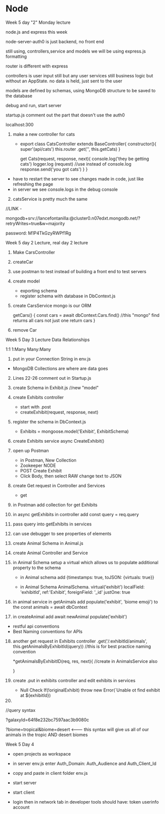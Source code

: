 # Node

Week 5 day "2" Monday lecture

node.js and express this week

node-server-auth0 is just backend, no front end

still using, controllers,service and models
we will be using express.js formatting

router is different with express

controllers is user input still but any user
services still business logic but without an AppState. no data is held, just sent to the user

models are defined by schemas, using MongoDB
structure to be saved to the database

debug and run, start server

startup.js comment out the part that doesn't use the auth0

localhost:300

1. make a new controller for cats
    * export class CatsController extends BaseController{
        constructor(){
            super'(api/cats')
            this.router
            .get('', this.getCats)
        }

        get Cats(request, response, next){
            console.log('they be getting cats')
            logger.log (request)  //use instead of console.log
            response.send('you got cats')
        }
    }

* have to restart the server to see changes made in code, just like refreshing the page
* in server we see console.logs in the debug console

2. catsService is pretty much the same

//LINK - 

mongodb+srv://lancefontanilla:<password>@cluster0.n07edxt.mongodb.net/?retryWrites=true&w=majority

password:  M1P4TkGzyRWPf1Rg

Week 5 day 2 Lecture, real day 2 lecture

1. Make CarsController
2. createCar
3. use postman to test instead of building a front end to test servers
4. create model
    * exporting schema 
    * register schema with database in DbContext.js
    
5. create CarsService
    mongo is our ORM

    getCars() {
        const cars = await dbContext.Cars.find() //this "mongo" find returns all cars not just one 
        return cars
    }
6. remove Car
    

Week 5 Day 3 Lecture
Data Relationships

1:1
1:Many
Many:Many

1. put in your Connection String in env.js
* MongoDB Collections are where are data goes
2. Lines 22-26 comment out in Startup.js
3. create Schema in Exhibit.js //new "model"
4. create Exhibits controller
    * start with .post
    * createExhibit(request, response, next)
5. register the schema in DbContext.js
    * Exhibits = mongoose.model('Exhibit', ExhibitSchema)
6. create Exhibits service
    async CreateExhibit()
7. open up Postman
    * in Postman, New Collection
    * Zookeeper NODE
    * POST Create Exhibit
    * Click Body, then select RAW change text to JSON
8. create Get request in Controller and Services
    * get
9. in Postman add collection for get Exhibits
10. in async getExhibits in controller add const query = req.query 
11. pass query into getExhibits in services
12. can use debugger to see properties of elements
13. create Animal Schema in Animal.js
14. create Animal Controller and Service
15. in Animal Schema setup a virtual which allows us to populate additional property to the schema
    
    * in Animal schema add
    {timestamps: true, toJSON: {virtuals: true}}

    * in Animal Schema
        AnimalSchema. virtual('exhibit')
        localField: 'exhibitId',
        ref:'Exhibit',
        foreignField: '_id'
        justOne: true

16. in animal service in getAnimals
    add populate('exhibit', 'biome emoji') to the const animals = await dbContext

17. in createAnimal add await newAnimal populate('exhibit')

* restful api conventions 
* Best Naming conventions for APIs

18. another get request in Exhibits controller
    .get('/:exhibitId/animals', this.getAnimalsByExhibitId(query))
    //this is for best practice naming convention

    *getAnimalsByExhibitID(req, res, next){  //create in AnimalsService also

    }

19. create .put in exhibits controller
    and edit exhibits in services

    * Null Check
    If(!originalExhibit) throw new Error(`Unable ot find exhibit at ${exhibitId})

20. 

//query syntax

?galaxyId=64f8e232bc7597aac3b9080c


?biome=tropical&biome=desert <--- this syntax will give us all of our animals in the tropic AND desert biomes


Week 5 Day 4 
* open projects as workspace

* in server env.js enter Auth_Domain: Auth_Audience and Auth_Client_Id

* copy and paste in client folder env.js

* start server
* start client


* login then in network tab in developer tools
    should have:
    token
    userinfo
    account



